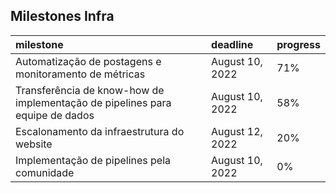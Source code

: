 ## Milestones Infra


| milestone                                                                    | deadline        | progress   |
|:-----------------------------------------------------------------------------|:----------------|:-----------|
| Automatização de postagens e monitoramento de métricas                       | August 10, 2022 | 71%        |
| Transferência de know-how de implementação de pipelines para equipe de dados | August 10, 2022 | 58%        |
| Escalonamento da infraestrutura do website                                   | August 12, 2022 | 20%        |
| Implementação de pipelines pela comunidade                                   | August 10, 2022 | 0%         |
